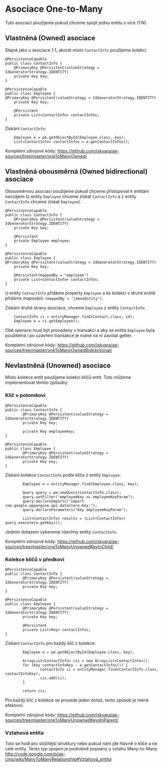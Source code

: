 # Asociace One-to-Many #

Tuto asociaci použijeme pokud chceme spojit jednu entitu s více (1:N).

## Vlastněná (Owned) asociace ##
Stejné jako u asociace 1:1, akorát místo `ContactInfo` použijeme kolekci.
```
@PersistenceCapable
public class ContactInfo {
	@PrimaryKey @Persistent(valueStrategy = IdGeneratorStrategy.IDENTITY)
	private Key key;
}

@PersistenceCapable
public class Employee {
@PrimaryKey @Persistent(valueStrategy = IdGeneratorStrategy.IDENTITY)
	private Key key;
	
	@Persistent
	private List<ContactInfo> contactInfos;
}
```

Získání `ContactInfo`:
```
	Employee e = pm.getObjectById(Employee.class, key);
	List<ContactInfo> contactInfos = e.getContactInfos();
```
<a href='Hidden comment: 
Musíme použít size() aby byly položky dostupné i po uzavření transakce.
'></a>

Kompletní zdrojové kódy: https://github.com/jskvara/ae-sources/tree/master/oneToManyOwned/

## Vlastněná obousměrná (Owned bidirectional) asociace ##
Obousměrnou asociaci použijeme pokud chceme přistupovat k entitám navzájem (z entity `Employee` chceme získat `ContactInfo` a z entity `ContactInfo` chceme získat `Employee`).

```
@PersistenceCapable
public class ContactInfo {
	@PrimaryKey @Persistent(valueStrategy = IdGeneratorStrategy.IDENTITY)
	private Key key;
	
	@Persistent
	private Employee employee;
}

@PersistenceCapable
public class Employee {
@PrimaryKey @Persistent(valueStrategy = IdGeneratorStrategy.IDENTITY)
	private Key key;
	
	@Persistent(mappedBy = "employee")
	private List<ContactInfo> contactInfos;
}
```
U entity `ContactInfo` přidáme property `Employee` a ke kolekci v druhé entitě přidáme mapování: `(mappedBy = "jmenoEntity")`.

Získání druhé strany asociace, chceme `Employee` z entity `ContactInfo`:
```
	ContactInfo ci = entityManager.find(Contact.class, id);
	Employee e = ci.getEmployee();
```
Obě operace musí být provedeny v transakci a aby se entita `Employee` byla použitelná i po uzavření transakce je nutné na ní zavolat getter.

Kompletní zdrojové kódy: https://github.com/jskvara/ae-sources/tree/master/oneToManyOwnedBidirectional/

## Nevlastněná (Unowned) asociace ##
Místo kolekce entit použijeme kolekci klíčů entit.
Toto můžeme implementovat těmito způsoby:

### Klíč v potomkovi ###
```
@PersistenceCapable
public class ContactInfo {
        @PrimaryKey @Persistent(valueStrategy = IdGeneratorStrategy.IDENTITY)
        private Key key;
        
        private Key employeeKey;
}

@PersistenceCapable
public class Employee {
        @PrimaryKey @Persistent(valueStrategy = IdGeneratorStrategy.IDENTITY)
        private Key key;
}
```
Získání kolekce `ContactInfo` podle klíče z entity `Employee`:
```
        Employee e = entityManager.find(Employee.class, key);

        Query query = pm.newQuery(ContactInfo.class);
        query.setFilter("employeeKey == employeeKeyParam");
        query.declareImports("import com.google.appengine.api.datastore.Key;"); 
        query.declareParameters("Key employeeKeyParam");

        List<ContactInfo> results = (List<ContactInfo>) query.execute(e.getKey());
```
Jedním dotazem vybereme všechny entity `ContactInfo`.

Kompletní zdrojové kódy: https://github.com/jskvara/ae-sources/tree/master/oneToManyUnownedKeyInChild/

### Kolekce klíčů v předkovi ###
```
@PersistenceCapable
public class ContactInfo {
        @PrimaryKey @Persistent(valueStrategy = IdGeneratorStrategy.IDENTITY)
        private Key key;
}

@PersistenceCapable
public class Employee {
        @PrimaryKey @Persistent(valueStrategy = IdGeneratorStrategy.IDENTITY)
        private Key key;
        
        @Persistent
        private List<Key> contactInfos;
}
```
Získání `ContactInfo` pro každý klíč z kolekce:
```
        Employee e = pm.getObjectById(Employee.class, key);

        ArrayList<ContactInfo> cis = new ArrayList<ContactInfo>();
        for (Key contactInfoKey : e.getContactInfos()) {
                ContactInfo ci = entityManager.find(ContactInfo.class, contactInfoKey);
                cis.add(ci);
        }
        
        return cis;
```
Pro každý klíč z kolekce se provede jeden dotaz, tento způsob je méně efektivní.

Kompletní zdrojové kódy: https://github.com/jskvara/ae-sources/tree/master/oneToManyUnownedKeysInParent/

### Vztahová entita ###
Toto se hodí pro složitější struktury nebo pokud nám jde hlavně o klíče a ne celé entity.
Tento typ spojení je podrobně popsaný u vztahu Many-to-Many http://code.google.com/p/ae-cms/wiki/ManyToManyRelationship#Vztahová_entita